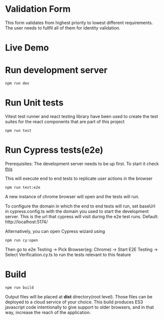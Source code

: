 # Validation Form

This form validates from highest priority to lowest different requirements. The user needs to fullfil all of them for identity validation.
# Live Demo


# Run development server

```
npm run dev
```

# Run Unit tests
Vitest test runner and react testing library have been used to create the test suites for the react components that are part of this project

```
npm run test
```

# Run Cypress tests(e2e)

Prerequisites: The development server needs to be up first. To start it check [this](#run-development-server)

This will execute end to end tests to replicate user actions in the browser

```
npm run test:e2e
```
A new instance of chrome browser will open and the tests will run. 

To configure the domain in which the end to end tests will run, set baseUrl in cypress.config.ts with the domain you used to start the development server. This is the url that cypress will visit during the e2e test runs. Default: http://localhost:5174/

Alternatively, you can open Cypress wizard using

```
npm run cy:open
```

Then go to e2e Testing -> Pick Browser(eg: Chrome) -> Start E2E Testing -> Select Verification.cy.ts to run the tests relevant to this feature

# Build

```
npm run build
```

Output files will be placed at **dist** directory(root level). Those files can be deployed to a cloud service of your choice. This build produces ES3 javascript code intentionally to give support to older browsers, and in that way, increase the reach of the application.